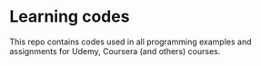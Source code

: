 # Learning codes

This repo contains codes used in all programming examples and assignments for Udemy, Coursera (and others) courses.


